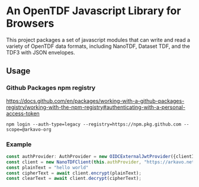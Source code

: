 # An OpenTDF Javascript Library for Browsers

This project packages a set of javascript modules that can write and read
a variety of OpenTDF data formats, including NanoTDF, Dataset TDF, and the
TDF3 with JSON envelopes.



## Usage

### Github Packages npm registry

https://docs.github.com/en/packages/working-with-a-github-packages-registry/working-with-the-npm-registry#authenticating-with-a-personal-access-token

```shell
npm login --auth-type=legacy --registry=https://npm.pkg.github.com --scope=@arkavo-org
```

### Example

```typescript
const authProvider: AuthProvider = new OIDCExternalJwtProvider({clientId: "", externalJwt: "", oidcOrigin: ""})
const client = new NanoTDFClient(this.authProvider, "https://arkavo.net");
const plainText = "hello world"
const cipherText = await client.encrypt(plainText);
const clearText = await client.decrypt(cipherText);
```
